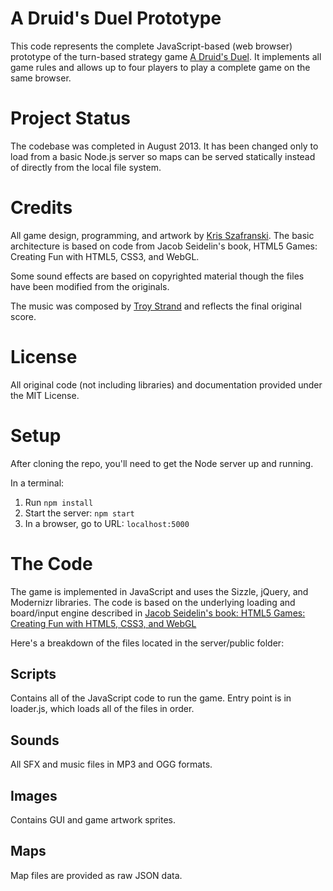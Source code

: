 # A Druid's Duel Prototype

This code represents the complete JavaScript-based (web browser) prototype of the turn-based strategy game [A Druid's Duel](http://druidsduel.com). It implements all game rules and allows up to four players to play a complete game on the same browser.

# Project Status

The codebase was completed in August 2013. It has been changed only to load from a basic Node.js server so maps can be served statically instead of directly from the local file system.

# Credits

All game design, programming, and artwork by [Kris Szafranski](https://github.com/kdszafranski). The basic architecture is based on code from Jacob Seidelin's book, HTML5 Games: Creating Fun with HTML5, CSS3, and WebGL.

Some sound effects are based on copyrighted material though the files have been modified from the originals.

The music was composed by [Troy Strand](http://www.yellowchordaudio.com/) and reflects the final original score.

# License

All original code (not including libraries) and documentation provided under the MIT License.

# Setup

After cloning the repo, you'll need to get the Node server up and running.

In a terminal:

1. Run `npm install`
2. Start the server: `npm start`
3. In a browser, go to URL: `localhost:5000`

# The Code

The game is implemented in JavaScript and uses the Sizzle, jQuery, and Modernizr libraries. The code is based on the underlying loading and board/input engine described in [Jacob Seidelin's book: HTML5 Games: Creating Fun with HTML5, CSS3, and WebGL](http://www.wiley.com/WileyCDA/WileyTitle/productCd-1119975085.html)

Here's a breakdown of the files located in the server/public folder:

## Scripts

Contains all of the JavaScript code to run the game. Entry point is in loader.js, which loads all of the files in order.

## Sounds

All SFX and music files in MP3 and OGG formats.

## Images

Contains GUI and game artwork sprites.

## Maps

Map files are provided as raw JSON data.
